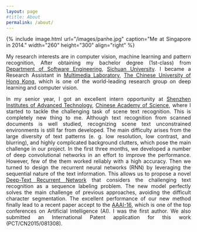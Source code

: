 ```yaml
---
layout: page
#title: About
permalink: /about/
---
```



<div style="text-align: justify;" markdown="1">
{% include image.html url="/images/panhe.jpg" caption="Me at Singapore in 2014." width="260" height="300" align="right" %}

My research interests are in computer vision, machine learning and pattern recognition, After obtaining my bachelor degree (1st-class) from [Department of Software Engineering](http://www.scu.edu.cn/software2012/), [Sichuan University](http://www.scu.edu.cn/en/). I became a Research Assistant in [Multimedia Laboratory](http://mmlab.ie.cuhk.edu.hk/), [The Chinese University of Hong Kong](http://www.cuhk.edu.hk/english/index.html), which is one of the world-leading research group on deep learning and computer vision.


In my senior year, I got an excellent intern opportunity at [Shenzhen Institutes of Advanced Technology](http://english.siat.cas.cn/), [Chinese Academy of Science](http://english.cas.cn/), where I started to tackle the challenging task of scene text recognition. This is completely new thing to me. Although text recognition from scanned documents is well studied, recognizing scene text unconstrained environments is still far from developed. The main difficulty arises from the large diversity of text patterns (e. g. low resolution, low contrast, and blurring), and highly complicated background clutters, which pose the main challenge in our project. In the first three months, we developed a number of deep convolutional networks in an effort to improve the performance. However, few of the them worked reliably with a high accuracy. Then we turned to design the recurrent neural networks (RNN) by leveraging the sequential nature of the text information. This allows us to propose a novel [Deep-Text Recurrent Network](http://arxiv.org/abs/1506.04395) that considers the challenging text recognition as a sequence labeling problem. The new model perfectly solves the main challenge of previous approaches, avoiding the difficult character segmentation. The excellent performance of our new method finally lead to a recent paper accept to the [AAAI-16](http://www.aaai.org/Conferences/AAAI/aaai16.php), which is one of the top conferences on Artificial Intelligence (AI). I was the first author. We also submitted an International Patent application for this work (PCT/CN2015/081308).

